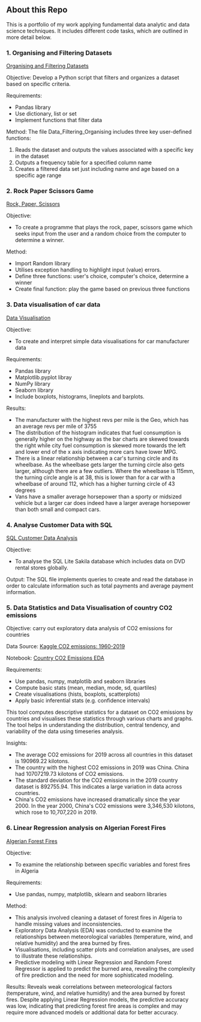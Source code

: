 ## About this Repo 

This is a portfolio of my work applying fundamental data analytic and data science techniques.
It includes different code tasks, which are outlined in more detail below.

### 1. Organising and Filtering Datasets

[Organising and Filtering Datasets](https://github.com/ilanatr/Project_Portfolio/blob/main/Data_Filtering_Organising.ipynb)

Objective: Develop a Python script that filters and organizes a dataset based on specific criteria.

Requirements:
- Pandas library
- Use dictionary, list or set
- Implement functions that filter data

Method: 
The file Data_Filtering_Organising includes three key user-defined functions:
1. Reads the dataset and outputs the values associated with a specific key in the dataset
2. Outputs a frequency table for a specified column name
3. Creates a filtered data set just including name and age based on a specific age range

### 2. Rock Paper Scissors Game

[Rock, Paper, Scissors](https://github.com/ilanatr/Project_Portfolio/blob/main/Rock%2C%20Paper%2C%20Scissors%20Game)

Objective:
- To create a programme that plays the rock, paper, scissors game which seeks input from the user and a random choice from the computer to determine a winner.

Method:
- Import Random library
- Utilises exception handling to highlight input (value) errors.
- Define three functions: user's choice, computer's choice, determine a winner
- Create final function: play the game based on previous three functions

### 3. Data visualisation of car data

[Data Visualisation](https://github.com/ilanatr/Project_Portfolio/blob/main/Data%20Vis_Manufacturer%20Data.ipynb)

Objective:
- To create and interpret simple data visualisations for car manufacturer data

Requirements:
- Pandas library
- Matplotlib.pyplot libray
- NumPy library
- Seaborn library
- Include boxplots, histograms, lineplots and barplots.

Results:
- The manufacturer with the highest revs per mile is the Geo, which has an average revs per mile of 3755
- The distribution of the histogram indicates that fuel consumption is generally higher on the highway as the bar charts are skewed towards the right while city fuel consumption is skewed more towards the left and lower end of the x axis indicating more cars have lower MPG.
- There is a linear relationship between a car's turning circle and its wheelbase. As the wheelbase gets larger the turning circle also gets larger, although there are a few outliers. Where the wheelbase is 115mm, the turning circle angle is at 38, this is lower than for a car with a wheelbase of around 112, which has a higher turning circle of 43 degrees
- Vans have a smaller average horsepower than a sporty or midsized vehicle but a larger car does indeed have a larger average horsepower than both small and compact cars.

### 4. Analyse Customer Data with SQL

[SQL Customer Data Analysis](https://github.com/ilanatr/Project_Portfolio/blob/main/Analyse%20Customer%20DVD%20Rentals%20in%20SQL)

Objective:
- To analyse the SQL Lite Sakila database which includes data on DVD rental stores globally.
  
Output: The SQL file implements queries to create and read the database in order to calculate information such as total payments and average payment information.

### 5. Data Statistics and Data Visualisation of country CO2 emissions

Objective: carry out exploratory data analysis of CO2 emissions for countries 

Data Source: [Kaggle CO2 emissions: 1960-2019](https://www.kaggle.com/datasets/ulrikthygepedersen/co2-emissions-by-country)

Notebook: [Country CO2 Emissions EDA](https://github.com/ilanatr/Project_Portfolio/blob/main/Country%20CO2%20Emissions.ipynb)

Requirements:
- Use pandas, numpy, matplotlib and seaborn libraries
- Compute basic stats (mean, median, mode, sd, quartiles)
- Create visualisations (hists, boxplots, scatterplots)
- Apply basic inferential stats (e.g. confidence intervals)

This tool  computes descriptive statistics for a dataset on CO2 emissions by countries and visualises these statistics through various charts and graphs. 
The tool helps in understanding the distribution, central tendency, and variability of the data using timeseries analysis.

Insights:
- The average CO2 emissions for 2019 across all countries in this dataset is 190969.22 kilotons.
- The country with the highest CO2 emissions in 2019 was China. China had 10707219.73 kilotons of CO2 emissions.
- The standard deviation for the CO2 emissions in the 2019 country dataset is 892755.94. This indicates a large variation in data across countries.
- China's CO2 emissions have increased dramatically since the year 2000. In the year 2000, China's CO2 emissions were 3,346,530 kilotons, which rose to 10,707,220 in 2019.

### 6. Linear Regression analysis on Algerian Forest Fires

[Algerian Forest Fires](https://github.com/ilanatr/Project_Portfolio/blob/main/Algerian%20Forest%20Fires.ipynb)

Objective:
- To examine the relationship between specific variables and forest fires in Algeria

Requirements:
- Use pandas, numpy, matplotlib, sklearn and seaborn libraries

Method:
- This analysis involved cleaning a dataset of forest fires in Algeria to handle missing values and inconsistencies.
- Exploratory Data Analysis (EDA) was conducted to examine the relationships between meteorological variables (temperature, wind, and relative humidity) and the area burned by fires.
- Visualisations, including scatter plots and correlation analyses, are used to illustrate these relationships.
- Predictive modeling with Linear Regression and Random Forest Regressor is applied to predict the burned area, revealing the complexity of fire prediction and the need for more sophisticated modeling.

Results: Reveals weak correlations between meteorological factors (temperature, wind, and relative humidity) and the area burned by forest fires. Despite applying Linear Regression models, the predictive accuracy was low, indicating that predicting forest fire areas is complex and may require more advanced models or additional data for better accuracy.

